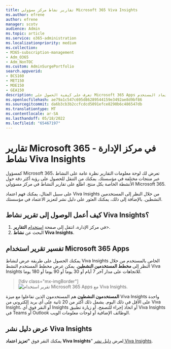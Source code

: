 ```yaml
---
title: تقارير نشاط مركز مسؤولي Microsoft 365 Viva Insights
ms.author: efrene
author: efrene
manager: scotv
audience: Admin
ms.topic: article
ms.service: o365-administration
ms.localizationpriority: medium
ms.collection:
- M365-subscription-management
- Adm_O365
- Adm_NonTOC
ms.custom: AdminSurgePortfolio
search.appverid:
- BCS160
- MET150
- MOE150
- GEA150
description: تعرف على كيفية الحصول على Microsoft 365 Apps لتقرير الاستخدام لمعرفة المزيد، على سبيل المثال، حول اعتماد المستخدم Viva Insights من قبل المستخدمين النشطين.
ms.openlocfilehash: ae79a1c547c695d86289544159e3492ae8d9bf86
ms.sourcegitcommit: da6b3cb3b2ccfcdcd5091efce8290b6c486547db
ms.translationtype: MT
ms.contentlocale: ar-SA
ms.lasthandoff: 05/18/2022
ms.locfileid: "65467197"
---
```

# <a name="microsoft-365-reports-in-the-admin-center---viva-insights-activity"></a>تقارير Microsoft 365 في مركز الإدارة - نشاط Viva Insights

كمسؤول Microsoft 365، تعرض لك لوحة معلومات التقارير نظرة عامة على النشاط عبر منتجات مختلفة في مؤسستك. يمكنك من التنقل للحصول على رؤية أكثر دقة حول الأنشطة الخاصة بكل منتج. اطلع على تقارير النشاط في مركز مسؤولي Microsoft 365. 

على سبيل المثال، يمكنك فهم اعتماد Viva Insights من خلال النظر إلى المستخدمين النشطين. بالإضافة إلى ذلك، يمكنك العثور على دليل نشر لتعزيز الاعتماد في مؤسستك.

## <a name="how-do-i-get-to-the-to-the-viva-insights-activity-report"></a>كيف أعمل الوصول إلى تقرير نشاط Viva Insights؟

1. في مركز الإدارة، انتقل إلى صفحة <a href="https://go.microsoft.com/fwlink/p/?linkid=2074756" target="_blank">استخدام</a> **التقارير**\>. 
2. البحث عن **نشاط Viva Insights**.

## <a name="interpret-the-microsoft-365-apps-usage-report"></a>تفسير تقرير استخدام Microsoft 365 Apps 

يمكنك الحصول على طريقة عرض لنشاط Viva Insights الخاص بالمستخدم من خلال النظر إلى **مخطط المستخدمين النشطين**. يمكن عرض مخطط المستخدم النشط Viva Insights للاتجاهات على مدار آخر 7 أيام أو 30 يوما أو 90 يوما أو 180 يوما.  

> [!div class="mx-imgBorder"]
> ![تقرير استخدام Microsoft 365 Apps مع Viva Insights.](../../media/viva-insights-chart.png)

**المستخدمون النشطون** هم المستخدمون الذين تفاعلوا مع ميزة Viva Insights واحدة على الأقل في ذلك اليوم. يشمل ذلك أكثر من 20 ثانية على أي بريد إلكتروني من Viva Insight، أو النقر فوق أي Insights أو اتخاذ إجراء للتصفح، أو زيارة تطبيق Viva Insights في Teams أو Outlook الوظائف الإضافية أو لوحات معلومات الويب. 

## <a name="view-the-viva-insights-deployment-guide"></a>عرض دليل نشر Viva Insights
يمكنك النقر فوق **"تعزيز اعتماد Viva Insights**" لعرض [دليل نشر Viva Insights](/viva/insights/personal/setup/deployment-guide).


